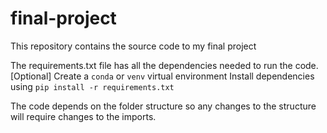 # final-project
This repository contains the source code to my final project


The requirements.txt file has all the dependencies needed to run the code. 
[Optional] Create a `conda` or `venv` virtual environment
Install dependencies using `pip install -r requirements.txt`

The code depends on the folder structure so any changes to the structure will require changes to the imports.
